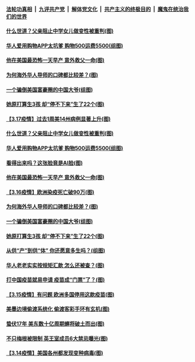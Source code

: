 

####  [法轮功真相](../../../../basic/blob/master/README.md?t=03180601) &nbsp;|&nbsp; [九评共产党](../../../../9ping.md/blob/master/README.md?t=03180601) &nbsp;|&nbsp; [解体党文化](../../../../jtdwh.md/blob/master/README.md?t=03180601)  &nbsp;|&nbsp; [共产主义的终极目的](../../../../gczydzjmd.md/blob/master/README.md?t=03180601) &nbsp;|&nbsp; [魔鬼在统治我们的世界](../../../../mgztzwmdsj.md/blob/master/README.md?t=03180601) 

#### [什么世道？父亲阻止中学女儿做变性被重判(图)](../pages/p3/965860.md?t=03180601) 

#### [华人爱用购物APP太坑爹 购物500运费5500(组图)](../pages/p3/965769.md?t=03180601) 

#### [他在美国最恐怖一天早产 意外救父一命(图)](../pages/p3/965792.md?t=03180601) 

#### [为何海外华人导师的口碑都比较差？(图)](../pages/p3/965757.md?t=03180601) 

#### [一个骗倒美国富豪圈的中国大爷(组图)](../pages/p3/965738.md?t=03180601) 

#### [她原打算生3孩 却“停不下来”生了22个(图)](../pages/p3/965736.md?t=03180601) 


#### [【3.17疫情】过去1周美14州病例显著上升(图)](../pages/p3/965884.md?t=03180601) 

#### [什么世道？父亲阻止中学女儿做变性被重判(图)](../pages/p3/965860.md?t=03180601) 

#### [华人爱用购物APP太坑爹 购物500运费5500(组图)](../pages/p3/965769.md?t=03180601) 

#### [看得出来吗？这张脸竟是AI脸(图)](../pages/p3/965851.md?t=03180601) 

#### [他在美国最恐怖一天早产 意外救父一命(图)](../pages/p3/965792.md?t=03180601) 

#### [【3.16疫情】欧洲染疫死亡破90万(图)](../pages/p3/965777.md?t=03180601) 

#### [为何海外华人导师的口碑都比较差？(图)](../pages/p3/965757.md?t=03180601) 

#### [一个骗倒美国富豪圈的中国大爷(组图)](../pages/p3/965738.md?t=03180601) 

#### [她原打算生3孩 却“停不下来”生了22个(图)](../pages/p3/965736.md?t=03180601) 

#### [从供“产”到供“体” 你还愿意多生吗？(组图)](../pages/p3/965685.md?t=03180601) 

#### [华人老老实实按规矩汇款 怎么还被查？(图)](../pages/p3/965666.md?t=03180601) 

#### [打中国疫苗就易申请 疫苗成“门票”了？(图)](../pages/p3/965662.md?t=03180601) 

#### [【3.15疫情】有问题 欧洲多国停用这款疫苗(图)](../pages/p3/965661.md?t=03180601) 

#### [美墨边境偷渡系统化 偷渡客彩手环有玄机(图)](../pages/p3/965652.md?t=03180601) 

#### [蛰伏17年 美东数十亿周期蝉将破土而出(图)](../pages/p3/965649.md?t=03180601) 


#### [不只梅根被限制 英王室成员6大禁忌曝光(图)](../pages/p3/965585.md?t=03180601) 


#### [【3.14疫情】美国各州都发现变种病毒(图)](../pages/p3/965577.md?t=03180601) 


